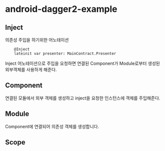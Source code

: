# android-dagger2-example


## Inject
의존성 주입을 하기위한 어노테이션   

<p>

        @Inject   
        lateinit var presenter: MainContract.Presenter 
</p>
  
Inject 어노테이션으로 주입을 요청하면 연결된 Component가 Module로부터 생성된 외부객체를 사용하게 해준다.  

## Component
연결된 모듈에서 외부 객체를 생성하고 inject을 요청한 인스턴스에 
객체를 주입해준다. 
## Module
Component에 연결되어 의존성 객체를 생성합니다.
## Scope
